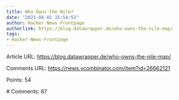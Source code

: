 ```yaml
---
title: Who Owns the Nile?
date: "2021-04-01 15:54:52"
author: Hacker News Frontpage
authorlink: https://blog.datawrapper.de/who-owns-the-nile-map/
tags:
- Hacker-News-Frontpage
---
```


<p>Article URL: <a href="https://blog.datawrapper.de/who-owns-the-nile-map/">https://blog.datawrapper.de/who-owns-the-nile-map/</a></p>
<p>Comments URL: <a href="https://news.ycombinator.com/item?id=26662121">https://news.ycombinator.com/item?id=26662121</a></p>
<p>Points: 54</p>
<p># Comments: 67</p>

